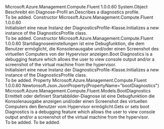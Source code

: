 <Type Name="DiagnosticsProfile" FullName="Microsoft.Azure.Management.Compute.Fluent.Models.DiagnosticsProfile">
  <TypeSignature Language="C#" Value="public class DiagnosticsProfile" />
  <TypeSignature Language="ILAsm" Value=".class public auto ansi beforefieldinit DiagnosticsProfile extends System.Object" />
  <TypeSignature Language="DocId" Value="T:Microsoft.Azure.Management.Compute.Fluent.Models.DiagnosticsProfile" />
  <TypeSignature Language="VB.NET" Value="Public Class DiagnosticsProfile" />
  <TypeSignature Language="F#" Value="type DiagnosticsProfile = class" />
  <AssemblyInfo>
    <AssemblyName>Microsoft.Azure.Management.Compute.Fluent</AssemblyName>
    <AssemblyVersion>1.0.0.60</AssemblyVersion>
  </AssemblyInfo>
  <Base>
    <BaseTypeName>System.Object</BaseTypeName>
  </Base>
  <Interfaces />
  <Docs>
    <summary>
            <span data-ttu-id="2a6b1-101">Beschreibt ein Diagnose-Profil an.</span><span class="sxs-lookup"><span data-stu-id="2a6b1-101">Describes a diagnostics profile.</span></span>
            </summary>
    <remarks>To be added.</remarks>
  </Docs>
  <Members>
    <Member MemberName=".ctor">
      <MemberSignature Language="C#" Value="public DiagnosticsProfile ();" />
      <MemberSignature Language="ILAsm" Value=".method public hidebysig specialname rtspecialname instance void .ctor() cil managed" />
      <MemberSignature Language="DocId" Value="M:Microsoft.Azure.Management.Compute.Fluent.Models.DiagnosticsProfile.#ctor" />
      <MemberSignature Language="VB.NET" Value="Public Sub New ()" />
      <MemberType>Constructor</MemberType>
      <AssemblyInfo>
        <AssemblyName>Microsoft.Azure.Management.Compute.Fluent</AssemblyName>
        <AssemblyVersion>1.0.0.60</AssemblyVersion>
      </AssemblyInfo>
      <Parameters />
      <Docs>
        <summary>
            <span data-ttu-id="2a6b1-102">Initialisiert eine neue Instanz der DiagnosticsProfile-Klasse.</span><span class="sxs-lookup"><span data-stu-id="2a6b1-102">Initializes a new instance of the DiagnosticsProfile class.</span></span>
            </summary>
        <remarks>To be added.</remarks>
      </Docs>
    </Member>
    <Member MemberName=".ctor">
      <MemberSignature Language="C#" Value="public DiagnosticsProfile (Microsoft.Azure.Management.Compute.Fluent.Models.BootDiagnostics bootDiagnostics = null);" />
      <MemberSignature Language="ILAsm" Value=".method public hidebysig specialname rtspecialname instance void .ctor(class Microsoft.Azure.Management.Compute.Fluent.Models.BootDiagnostics bootDiagnostics) cil managed" />
      <MemberSignature Language="DocId" Value="M:Microsoft.Azure.Management.Compute.Fluent.Models.DiagnosticsProfile.#ctor(Microsoft.Azure.Management.Compute.Fluent.Models.BootDiagnostics)" />
      <MemberSignature Language="F#" Value="new Microsoft.Azure.Management.Compute.Fluent.Models.DiagnosticsProfile : Microsoft.Azure.Management.Compute.Fluent.Models.BootDiagnostics -&gt; Microsoft.Azure.Management.Compute.Fluent.Models.DiagnosticsProfile" Usage="new Microsoft.Azure.Management.Compute.Fluent.Models.DiagnosticsProfile bootDiagnostics" />
      <MemberType>Constructor</MemberType>
      <AssemblyInfo>
        <AssemblyName>Microsoft.Azure.Management.Compute.Fluent</AssemblyName>
        <AssemblyVersion>1.0.0.60</AssemblyVersion>
      </AssemblyInfo>
      <Parameters>
        <Parameter Name="bootDiagnostics" Type="Microsoft.Azure.Management.Compute.Fluent.Models.BootDiagnostics" />
      </Parameters>
      <Docs>
        <param name="bootDiagnostics"><span data-ttu-id="2a6b1-103">Startdiagnoseeinstellungen ist eine Debugfunktion, die dem Benutzer ermöglicht, die Konsolenausgabe und/oder einen Screenshot des virtuellen Computers von der Hypervisor anzeigen.</span><span class="sxs-lookup"><span data-stu-id="2a6b1-103">Boot Diagnostics is a debugging feature which allows the user to view console output and/or a screenshot of the virtual machine from the hypervisor.</span></span></param>
        <summary>
            <span data-ttu-id="2a6b1-104">Initialisiert eine neue Instanz der DiagnosticsProfile-Klasse.</span><span class="sxs-lookup"><span data-stu-id="2a6b1-104">Initializes a new instance of the DiagnosticsProfile class.</span></span>
            </summary>
        <remarks>To be added.</remarks>
      </Docs>
    </Member>
    <Member MemberName="BootDiagnostics">
      <MemberSignature Language="C#" Value="public Microsoft.Azure.Management.Compute.Fluent.Models.BootDiagnostics BootDiagnostics { get; set; }" />
      <MemberSignature Language="ILAsm" Value=".property instance class Microsoft.Azure.Management.Compute.Fluent.Models.BootDiagnostics BootDiagnostics" />
      <MemberSignature Language="DocId" Value="P:Microsoft.Azure.Management.Compute.Fluent.Models.DiagnosticsProfile.BootDiagnostics" />
      <MemberSignature Language="VB.NET" Value="Public Property BootDiagnostics As BootDiagnostics" />
      <MemberSignature Language="F#" Value="member this.BootDiagnostics : Microsoft.Azure.Management.Compute.Fluent.Models.BootDiagnostics with get, set" Usage="Microsoft.Azure.Management.Compute.Fluent.Models.DiagnosticsProfile.BootDiagnostics" />
      <MemberType>Property</MemberType>
      <AssemblyInfo>
        <AssemblyName>Microsoft.Azure.Management.Compute.Fluent</AssemblyName>
        <AssemblyVersion>1.0.0.60</AssemblyVersion>
      </AssemblyInfo>
      <Attributes>
        <Attribute>
          <AttributeName>Newtonsoft.Json.JsonProperty(PropertyName="bootDiagnostics")</AttributeName>
        </Attribute>
      </Attributes>
      <ReturnValue>
        <ReturnType>Microsoft.Azure.Management.Compute.Fluent.Models.BootDiagnostics</ReturnType>
      </ReturnValue>
      <Docs>
        <summary>
            <span data-ttu-id="2a6b1-105">Ermittelt oder definiert Startabbilder-Diagnose ist eine Debugfunktion die Konsolenausgabe anzeigen und/oder einen Screenshot des virtuellen Computers den Benutzer vom Hypervisor ermöglicht.</span><span class="sxs-lookup"><span data-stu-id="2a6b1-105">Gets or sets boot Diagnostics is a debugging feature which allows the user to view console output and/or a screenshot of the virtual machine from the hypervisor.</span></span>
            </summary>
        <value>To be added.</value>
        <remarks>To be added.</remarks>
      </Docs>
    </Member>
  </Members>
</Type>
